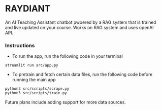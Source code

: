 # RAYDIANT
An AI Teaching Assistant chatbot pwoered by a RAG system that is trained and live updated on your course. Works on RAG system and uses openAI API.

### Instructions
- To run the app, run the following code in your terminal
```
streamlit run src/app.py
```

- To pretrain and fetch certain data files, run the following code before running the main app
```
python3 src/scripts/scrape.py
python3 src/scripts/train.py
```

Future plans include adding support for more data sources.